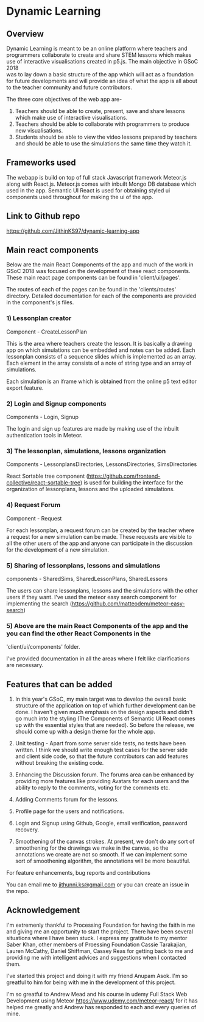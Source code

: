 # Dynamic Learning

## Overview

Dynamic Learning is meant to be an online platform where teachers and programmers collaborate to create and 
share STEM lessons which makes use of interactive visualisations created in p5.js. The main objective in GSoC 2018  
was to lay down a basic structure of the app which will act as a foundation for future developments
and will provide an idea of what the app is all about to the teacher community and future contributors.

The three core objectives of the web app are-

1) Teachers should be able to create, present, save and share lessons which make use of interactive visualisations.
2) Teachers should be able to collaborate with programmers to produce new visualisations.
3) Students should be able to view the video lessons prepared by teachers and should be able to use the simulations
the same time they watch it.

## Frameworks used

The webapp is build on top of full stack Javascript framework Meteor.js along with React.js.
Meteor.js comes with inbuilt Mongo DB database which used in the app. Semantic UI React is used for obtaining
styled ui components used throughout for making the ui of the app.

## Link to Github repo

https://github.com/JithinKS97/dynamic-learning-app

## Main react components

Below are the main React Components of the app and much of the work in GSoC 2018 was focused on the development
of these react components. These main react page components can be found in 'client/ui/pages'.

The routes of each of the pages can be found in the 'clients/routes' directory. Detailed documentation for each
of the components are provided in the component's js files.

### 1) Lessonplan creator

Component - CreateLessonPlan

This is the area where teachers create the lesson. It is basically a drawing app on which simulations can be 
embedded and notes can be added. Each lessonplan consists of a sequence slides which is implemented
as an array. Each element in the array consists of a note of string type and an array of simulations.

Each simulation is an iframe which is obtained from the online p5 text editor export feature.

### 2) Login and Signup components

Components - Login, Signup

The login and sign up features are made by making use of the inbuilt authentication tools in Meteor.

### 3) The lessonplan, simulations, lessons organization

Components - LessonplansDirectories, LessonsDirectories, SimsDirectories

React Sortable tree component (https://github.com/frontend-collective/react-sortable-tree) is used for building the
interface for the organization of lessonplans, lessons and the uploaded simulations.

### 4) Request Forum

Component - Request

For each lessonplan, a request forum can be created by the teacher where a request for a new simulation can be
made. These requests are visible to all the other users of the app and anyone can participate in the discussion
for the development of a new simulation.

### 5) Sharing of lessonplans, lessons and simulations

components - SharedSims, SharedLessonPlans, SharedLessons

The users can share lessonplans, lessons and the simulations with the other users if they want. I've used the
meteor easy search component for implementing the search (https://github.com/matteodem/meteor-easy-search)

### 5) Above are the main React Components of the app and the you can find the other React Components in the
'client/ui/components' folder.

I've provided documentation in all the areas where I felt like clarifications are necessary.

## Features that can be added

1) In this year's GSoC, my main target was to develop the overall basic structure of the application on top of which
further development can be done. I haven't given much emphasis on the design aspects and didn't go much into the
styling (The Components of Semantic UI React comes up with the essential styles that are needed). So before the
release, we should come up with a design theme for the whole app.

2) Unit testing - Apart from some server side tests, no tests have been written. I think we should write enough test
cases for the server side and client side code, so that the future contributors can add features without breaking
the existing code.

3) Enhancing the Discussion forum. The forums area can be enhanced by providing more features like providing
Avatars for each users and the ability to reply to the comments, voting for the comments etc.

4) Adding Comments forum for the lessons.

5) Profile page for the users and notifications.

6) Login and Signup using Github, Google, email verification, password recovery.

7) Smoothening of the canvas strokes. At present, we don't do any sort of smoothening for the drawings we make
in the canvas, so the annotations we create are not so smooth. If we can implement some sort of smoothening algorithm,
the annotations will be more beautiful.


For feature enhancements, bug reports and contributions

You can email me to jithunni.ks@gmail.com or you can create an issue in the repo.

## Acknowledgement

I'm extremenly thankful to Processing Foundation for having the faith in me and giving me an opportunity to start
the project. There have been several situations where I have been stuck. I express my gratitude to my mentor 
Saber Khan, other members of Proessing Foundation Cassie Tarakajian, Lauren McCathy, Daniel Shiffman, Cassey Reas 
for getting back to me and providing me with intelligent advices and suggestions when I contacted them.

I've started this project and doing it with my friend Anupam Asok. I'm so greatful to him for being with me in the 
development of this project.

I'm so greatful to Andrew Mead and his course in udemy Full Stack Web Development using Meteor
https://www.udemy.com/meteor-react/ for it has helped me greatly and Andrew has responded to each and every queries
of mine.







